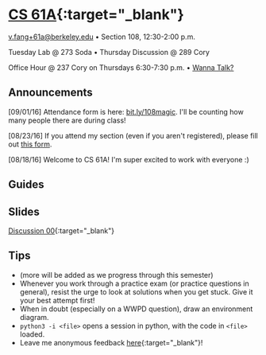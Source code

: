 # [CS 61A](http://www.cs61a.org){:target="_blank"}
[v.fang+61a@berkeley.edu](mailto:v.fang+61a@berkeley.edu) • Section 108,
12:30-2:00 p.m.

Tuesday Lab @ 273 Soda • Thursday Discussion @ 289 Cory

Office Hour @ 237 Cory on Thursdays 6:30-7:30 p.m. • <a href="#appt" id="appointment">Wanna Talk?</a>

## Announcements
[09/01/16] Attendance form is here: [bit.ly/108magic](http://bit.ly/108magic). I'll be counting how many people there are during class! <i class="em em-eyes"></i>

[08/23/16] If you attend my section (even if you aren't registered), please fill
out [this form](https://docs.google.com/forms/d/e/1FAIpQLSe8iTZObaLCmaB7Xd4JdUK8YPLnJpVkKY1nPgP1SnY5t1Hi2g/viewform).

[08/18/16] Welcome to CS 61A! I'm super excited to work with everyone :)

## Guides

## Slides
[Discussion 00](https://docs.google.com/presentation/d/1jOAfYvEztmnq1oAVojf-QnzuK7zr_1T3k22Be5xa3lI/present?slide=id.p){:target="_blank"}

## Tips
* (more will be added as we progress through this semester)
* Whenever you work through a practice exam (or practice questions in general),
  resist the urge to look at solutions when you get stuck. Give it your best
  attempt first!
* When in doubt (especially on a WWPD question), draw an environment diagram.
* `python3 -i <file>` opens a session in python, with the code in `<file>`
  loaded.
* Leave me anonymous feedback [here](https://docs.google.com/forms/d/1j2WmiTn4cWmJqtrFQk5J4NOGAbJINWJpAJDQ3TDtucI/viewform){:target="_blank"}!
